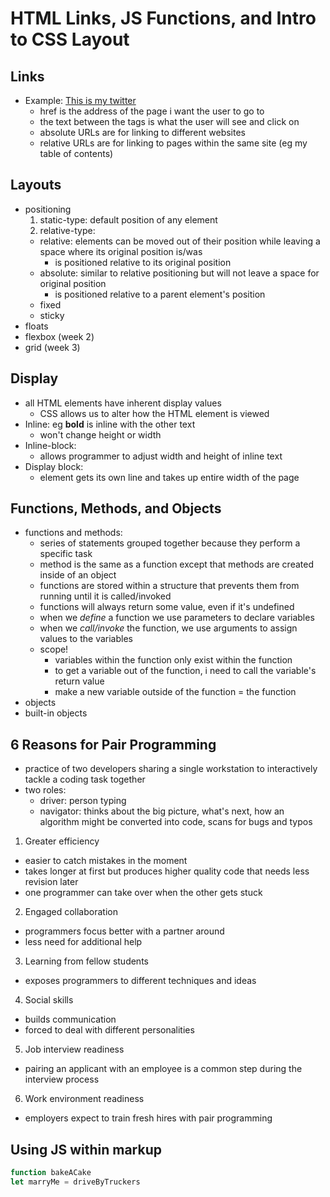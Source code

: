 # HTML Links, JS Functions, and Intro to CSS Layout
## Links
- Example: <a href="https://twitter.com/gmeadiv">This is my twitter</a>
  - href is the address of the page i want the user to go to
  - the text between the tags is what the user will see and click on
  - absolute URLs are for linking to different websites
  - relative URLs are for linking to pages within the same site (eg my table of contents)

## Layouts
- positioning
  1. static-type: default position of any element
  2. relative-type:
    - relative: elements can be moved out of their position while leaving a space where its original position is/was
      - is positioned relative to its original position
    - absolute: similar to relative positioning but will not leave a space for original position
      - is positioned relative to a parent element's position
    - fixed
    - sticky
- floats
- flexbox (week 2)
- grid (week 3)

## Display
- all HTML elements have inherent display values
  - CSS allows us to alter how the HTML element is viewed
- Inline: eg **bold** is inline with the other text
  - won't change height or width
- Inline-block:
  - allows programmer to adjust width and height of inline text
- Display block:
  - element gets its own line and takes up entire width of the page

## Functions, Methods, and Objects
- functions and methods: 
  - series of statements grouped together because they perform a specific task
  - method is the same as a function except that methods are created inside of an object
  - functions are stored within a structure that prevents them from running until it is called/invoked
  - functions will always return some value, even if it's undefined
  - when we *define* a function we use parameters to declare variables
  - when we *call/invoke* the function, we use arguments to assign values to the variables
  - scope!
    - variables within the function only exist within the function
    - to get a variable out of the function, i need to call the variable's return value
    - make a new variable outside of the function = the function
- objects
- built-in objects

## 6 Reasons for Pair Programming
- practice of two developers sharing a single workstation to interactively tackle a coding task together
- two roles:
  - driver: person typing
  - navigator: thinks about the big picture, what's next, how an algorithm might be converted into code, scans for bugs and typos
1. Greater efficiency
  - easier to catch mistakes in the moment
  - takes longer at first but produces higher quality code that needs less revision later
  - one programmer can take over when the other gets stuck
2. Engaged collaboration
  - programmers focus better with a partner around
  - less need for additional help
3. Learning from fellow students
  - exposes programmers to different techniques and ideas
4. Social skills
  - builds communication
  - forced to deal with different personalities
5. Job interview readiness
  - pairing an applicant with an employee is a common step during the interview process
6. Work environment readiness
  - employers expect to train fresh hires with pair programming

## Using JS within markup
``` javascript
function bakeACake
let marryMe = driveByTruckers

```